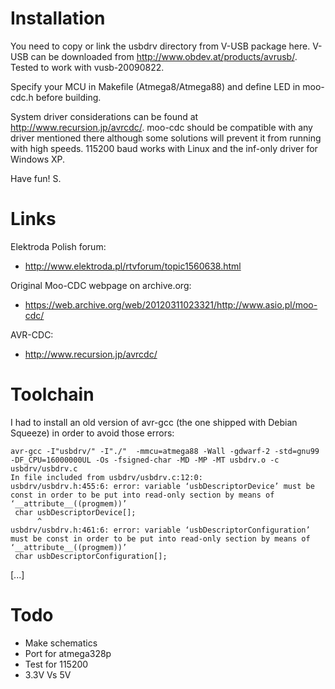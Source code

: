 Installation
============

You need to copy or link the usbdrv directory from V-USB package here.
V-USB can be downloaded from http://www.obdev.at/products/avrusb/.
Tested to work with vusb-20090822.

Specify your MCU in Makefile (Atmega8/Atmega88) and define LED in moo-cdc.h
before building.

System driver considerations can be found at http://www.recursion.jp/avrcdc/.
moo-cdc should be compatible with any driver mentioned there although some
solutions will prevent it from running with high speeds. 115200 baud works
with Linux and the inf-only driver for Windows XP.

Have fun!
S.

Links
=====

Elektroda Polish forum:
* http://www.elektroda.pl/rtvforum/topic1560638.html

Original Moo-CDC webpage on archive.org:
* https://web.archive.org/web/20120311023321/http://www.asio.pl/moo-cdc/

AVR-CDC:
* http://www.recursion.jp/avrcdc/

Toolchain
=========

I had to install an old version of avr-gcc (the one shipped with Debian
Squeeze) in order to avoid those errors:

    avr-gcc -I"usbdrv/" -I"./"  -mmcu=atmega88 -Wall -gdwarf-2 -std=gnu99     -DF_CPU=16000000UL -Os -fsigned-char -MD -MP -MT usbdrv.o -c  usbdrv/usbdrv.c
    In file included from usbdrv/usbdrv.c:12:0:
    usbdrv/usbdrv.h:455:6: error: variable ‘usbDescriptorDevice’ must be const in order to be put into read-only section by means of ‘__attribute__((progmem))’
     char usbDescriptorDevice[];
          ^
    usbdrv/usbdrv.h:461:6: error: variable ‘usbDescriptorConfiguration’ must be const in order to be put into read-only section by means of ‘__attribute__((progmem))’
     char usbDescriptorConfiguration[];
    
   [...]

Todo
====

* Make schematics
* Port for atmega328p
* Test for 115200
* 3.3V Vs 5V
